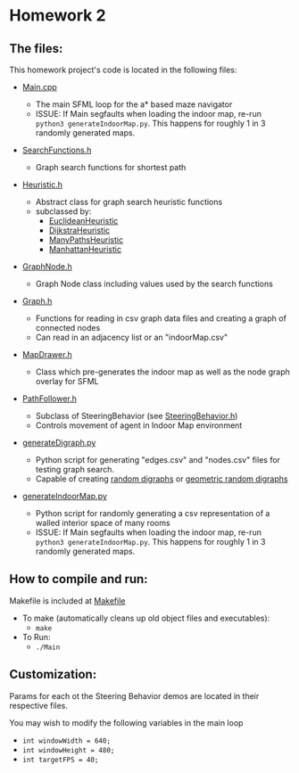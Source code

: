 # Homework 2

## The files:

This homework project's code is located in the following files:
- [Main.cpp](/Main.cpp)
  - The main SFML loop for the a* based maze navigator
  - ISSUE: If Main segfaults when loading the indoor map, re-run `python3 generateIndoorMap.py`. This happens for roughly 1 in 3 randomly generated maps. 

- [SearchFunctions.h](/SearchFunctions.h)
  - Graph search functions for shortest path

- [Heuristic.h](/Heuristic.h)
  - Abstract class for graph search heuristic functions
  - subclassed by:
    - [EuclideanHeuristic](/EuclideanHeuristic.h)
    - [DijkstraHeuristic](/DijkstraHeuristic.h)
    - [ManyPathsHeuristic](/ManyPathsHeuristic.h)
    - [ManhattanHeuristic](/ManhattanHeuristic.h)

- [GraphNode.h](/GraphNode.h)
  - Graph Node class including values used by the search functions

- [Graph.h](/Graph.h)
  - Functions for reading in csv graph data files and creating a graph of connected nodes
  - Can read in an adjacency list or an "indoorMap.csv" 
  
- [MapDrawer.h](/MapDrawer.h)
  - Class which pre-generates the indoor map as well as the node graph overlay for SFML

- [PathFollower.h](/PathFollower.h)
  - Subclass of SteeringBehavior (see [SteeringBehavior.h](/from-homework-2/SteeringBehavior.h))
  - Controls movement of agent in Indoor Map environment

- [generateDigraph.py](/scripts/generateDigraph.py)
  - Python script for generating "edges.csv" and "nodes.csv" files for testing graph search.
  - Capable of creating [random digraphs](/scripts/randomDigraph.py) or [geometric random digraphs](/scripts/randomGeometricDigraph.py)

- [generateIndoorMap.py](/scripts/generateIndoorMap.py)
  - Python script for randomly generating a csv representation of a walled interior space of many rooms
  - ISSUE: If Main segfaults when loading the indoor map, re-run `python3 generateIndoorMap.py`. This happens for roughly 1 in 3 randomly generated maps. 




## How to compile and run:

Makefile is included at [Makefile](/Makefile)

- To make (automatically cleans up old object files and executables):
  - `make`
- To Run:
  - `./Main`

## Customization:

Params for each ot the Steering Behavior demos are located in their respective files. 

You may wish to modify the following variables in the main loop

- `int windowWidth = 640;`
- `int windowHeight = 480;`
- `int targetFPS = 40;`